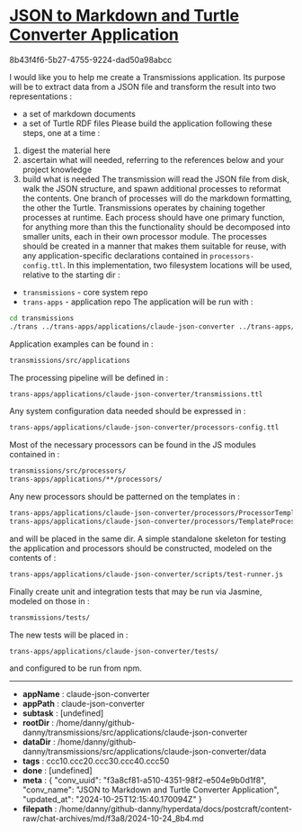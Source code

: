# [JSON to Markdown and Turtle Converter Application](https://claude.ai/chat/f3a8cf81-a510-4351-98f2-e504e9b0d1f8)

8b43f4f6-5b27-4755-9224-dad50a98abcc

I would like you to help me create a Transmissions application. Its purpose will be to extract data from a JSON file and transform the result into two representations :
* a set of markdown documents
* a set of Turtle RDF files
Please build the application following these steps, one at a time :
1. digest the material here
2. ascertain what will needed, referring to the references below and your project knowledge
3. build what is needed
The transmission will read the JSON file from disk, walk the JSON structure, and spawn additional processes to reformat the contents. One branch of processes will do the markdown formatting, the other the Turtle.
Transmissions operates by chaining together processes at runtime. Each process should have one primary function, for anything more than this the functionality should be decomposed into smaller units, each in their own processor module. The processes should be created in a manner that makes them suitable for reuse, with any application-specific declarations contained in `processors-config.ttl`.
In this implementation, two filesystem locations will be used, relative to the starting dir :
* `transmissions` - core system repo
* `trans-apps` - application repo
The application will be run with :
```sh
cd transmissions
./trans ../trans-apps/applications/claude-json-converter ../trans-apps/applications/claude-json-converter/conversations.json
```
Application examples can be found in :
```sh
transmissions/src/applications
```
The processing pipeline will be defined in :
```sh
trans-apps/applications/claude-json-converter/transmissions.ttl
```
Any system configuration data needed should be expressed in :
```sh
trans-apps/applications/claude-json-converter/processors-config.ttl
```
Most of the necessary processors can be found in the JS modules contained in :
```sh
transmissions/src/processors/
trans-apps/applications/**/processors/
```
Any new processors should be patterned on the templates in :
```sh
trans-apps/applications/claude-json-converter/processors/ProcessorTemplate.js
trans-apps/applications/claude-json-converter/processors/TemplateProcessorsFactory.js
```
and will be placed in the same dir.
A simple standalone skeleton for testing the application and processors should be constructed, modeled on the contents of :
```sh
trans-apps/applications/claude-json-converter/scripts/test-runner.js
```
Finally create unit and integration tests that may be run via Jasmine, modeled on those in :
```sh
transmissions/tests/
```
The new tests will be placed in :
```sh
trans-apps/applications/claude-json-converter/tests/
```
and configured to be run from npm.

---

* **appName** : claude-json-converter
* **appPath** : claude-json-converter
* **subtask** : [undefined]
* **rootDir** : /home/danny/github-danny/transmissions/src/applications/claude-json-converter
* **dataDir** : /home/danny/github-danny/transmissions/src/applications/claude-json-converter/data
* **tags** : ccc10.ccc20.ccc30.ccc40.ccc50
* **done** : [undefined]
* **meta** : {
  "conv_uuid": "f3a8cf81-a510-4351-98f2-e504e9b0d1f8",
  "conv_name": "JSON to Markdown and Turtle Converter Application",
  "updated_at": "2024-10-25T12:15:40.170094Z"
}
* **filepath** : /home/danny/github-danny/hyperdata/docs/postcraft/content-raw/chat-archives/md/f3a8/2024-10-24_8b4.md